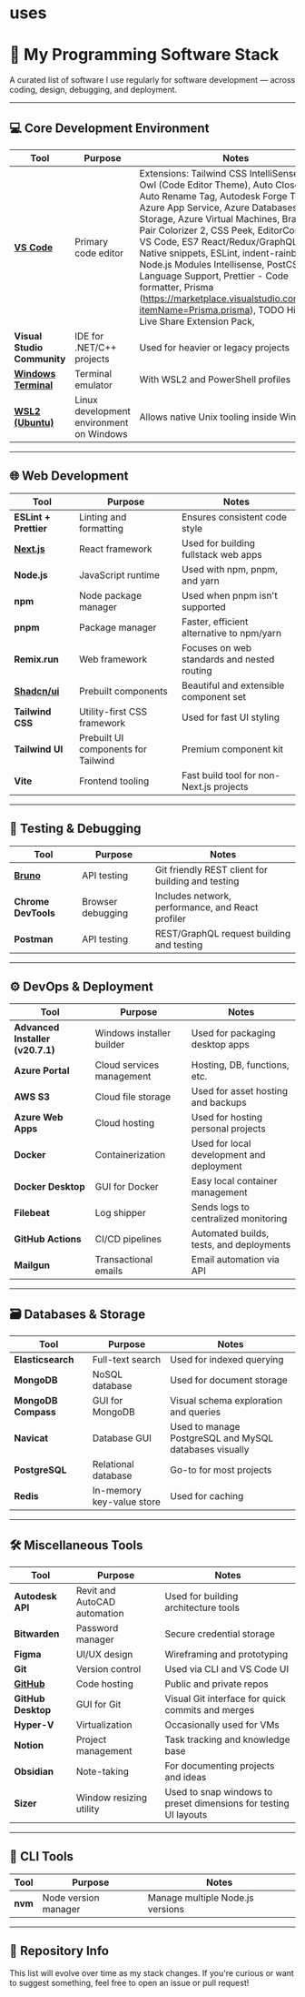 # uses

# 🧰 My Programming Software Stack

A curated list of software I use regularly for software development — across coding, design, debugging, and deployment.

---

## 💻 Core Development Environment

| Tool | Purpose | Notes |
|------|---------|-------|
| [**VS Code**](https://code.visualstudio.com/) | Primary code editor | Extensions: Tailwind CSS IntelliSense, Night Owl (Code Editor Theme), Auto Close Tag, Auto Rename Tag, Autodesk Forge Tools, Azure App Service, Azure Databases, Azure Storage, Azure Virtual Machines, Bracker Pair Colorizer 2, CSS Peek, EditorConfig for VS Code, ES7 React/Redux/GraphQL/React-Native snippets, ESLint, indent-rainbow, Node.js Modules Intellisense, PostCSS Language Support, Prettier - Code formatter, Prisma (https://marketplace.visualstudio.com/items?itemName=Prisma.prisma), TODO Highlight, Live Share Extension Pack,  |
| **Visual Studio Community** | IDE for .NET/C++ projects | Used for heavier or legacy projects |
| [**Windows Terminal**](https://github.com/microsoft/terminal) | Terminal emulator | With WSL2 and PowerShell profiles |
| [**WSL2 (Ubuntu)**](https://learn.microsoft.com/en-us/windows/wsl/install) | Linux development environment on Windows | Allows native Unix tooling inside Windows |

---

## 🌐 Web Development

| Tool | Purpose | Notes |
|------|---------|-------|
| **ESLint + Prettier** | Linting and formatting | Ensures consistent code style |
| [**Next.js**](https://nextjs.org/) | React framework | Used for building fullstack web apps |
| **Node.js** | JavaScript runtime | Used with npm, pnpm, and yarn |
| **npm** | Node package manager | Used when pnpm isn't supported |
| **pnpm** | Package manager | Faster, efficient alternative to npm/yarn |
| **Remix.run** | Web framework | Focuses on web standards and nested routing |
| [**Shadcn/ui**](https://ui.shadcn.com/) | Prebuilt components | Beautiful and extensible component set |
| **Tailwind CSS** | Utility-first CSS framework | Used for fast UI styling |
| **Tailwind UI** | Prebuilt UI components for Tailwind | Premium component kit |
| **Vite** | Frontend tooling | Fast build tool for non-Next.js projects |

---

## 🧪 Testing & Debugging

| Tool | Purpose | Notes |
|------|---------|-------|
| [**Bruno**](https://www.usebruno.com/) | API testing | Git friendly REST client for building and testing |
| **Chrome DevTools** | Browser debugging | Includes network, performance, and React profiler |
| **Postman** | API testing | REST/GraphQL request building and testing |

---

## ⚙️ DevOps & Deployment

| Tool | Purpose | Notes |
|------|---------|-------|
| **Advanced Installer (v20.7.1)** | Windows installer builder | Used for packaging desktop apps |
| **Azure Portal** | Cloud services management | Hosting, DB, functions, etc. |
| **AWS S3** | Cloud file storage | Used for asset hosting and backups |
| **Azure Web Apps** | Cloud hosting | Used for hosting personal projects |
| **Docker** | Containerization | Used for local development and deployment |
| **Docker Desktop** | GUI for Docker | Easy local container management |
| **Filebeat** | Log shipper | Sends logs to centralized monitoring |
| **GitHub Actions** | CI/CD pipelines | Automated builds, tests, and deployments |
| **Mailgun** | Transactional emails | Email automation via API |

---

## 🗃️ Databases & Storage

| Tool | Purpose | Notes |
|------|---------|-------|
| **Elasticsearch** | Full-text search | Used for indexed querying |
| **MongoDB** | NoSQL database | Used for document storage |
| **MongoDB Compass** | GUI for MongoDB | Visual schema exploration and queries |
| **Navicat** | Database GUI | Used to manage PostgreSQL and MySQL databases visually |
| **PostgreSQL** | Relational database | Go-to for most projects |
| **Redis** | In-memory key-value store | Used for caching |

---

## 🛠️ Miscellaneous Tools

| Tool | Purpose | Notes |
|------|---------|-------|
| **Autodesk API** | Revit and AutoCAD automation | Used for building architecture tools |
| **Bitwarden** | Password manager | Secure credential storage |
| **Figma** | UI/UX design | Wireframing and prototyping |
| **Git** | Version control | Used via CLI and VS Code UI |
| [**GitHub**](https://github.com/cli/cli/blob/trunk/docs/install_linux.md) | Code hosting | Public and private repos |
| **GitHub Desktop** | GUI for Git | Visual Git interface for quick commits and merges |
| **Hyper-V** | Virtualization | Occasionally used for VMs |
| **Notion** | Project management | Task tracking and knowledge base |
| **Obsidian** | Note-taking | For documenting projects and ideas |
| **Sizer** | Window resizing utility | Used to snap windows to preset dimensions for testing UI layouts |

---

## 🔧 CLI Tools

| Tool | Purpose | Notes |
|------|---------|-------|
| **nvm** | Node version manager | Manage multiple Node.js versions |

---

## 📁 Repository Info

This list will evolve over time as my stack changes. If you're curious or want to suggest something, feel free to open an issue or pull request!